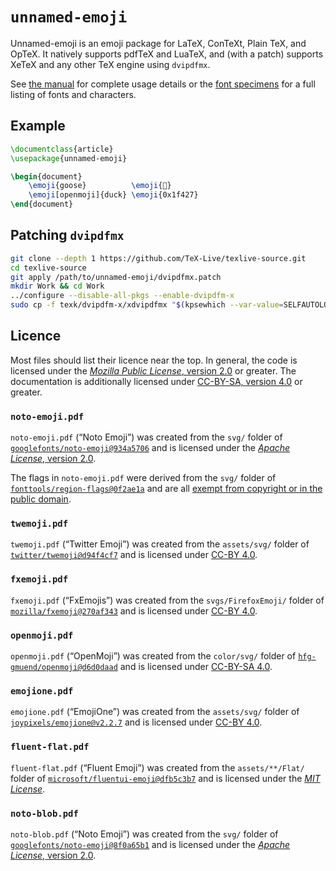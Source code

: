 <!-- unnamed-emoji
     https://github.com/gucci-on-fleek/unnamed-emoji
     SPDX-License-Identifier: MPL-2.0+ OR CC-BY-SA-4.0+
     SPDX-FileCopyrightText: 2023 Max Chernoff
-->

# `unnamed-emoji`

Unnamed-emoji is an emoji package for LaTeX, ConTeXt, Plain TeX, and OpTeX.
It natively supports pdfTeX and LuaTeX, and (with a patch) supports
XeTeX and any other TeX engine using `dvipdfmx`.

See
[the manual](https://github.com/gucci-on-fleek/unnamed-emoji/releases/latest/download/unnamed-emoji-manual.pdf)
for complete usage details or the
[font specimens](https://github.com/gucci-on-fleek/unnamed-emoji/releases/latest/download/unnamed-emoji-specimens.pdf)
for a full listing of fonts and characters.

## Example

```latex
\documentclass{article}
\usepackage{unnamed-emoji}

\begin{document}
    \emoji{goose}          \emoji{🦢}
    \emoji[openmoji]{duck} \emoji{0x1f427}
\end{document}
```

## Patching `dvipdfmx`

```sh
git clone --depth 1 https://github.com/TeX-Live/texlive-source.git
cd texlive-source
git apply /path/to/unnamed-emoji/dvipdfmx.patch
mkdir Work && cd Work
../configure --disable-all-pkgs --enable-dvipdfm-x
sudo cp -f texk/dvipdfm-x/xdvipdfmx "$(kpsewhich --var-value=SELFAUTOLOC)/xdvipdfmx"
```

## Licence

Most files should list their licence near the top. In general, the code
is licensed under the [_Mozilla Public License_, version
2.0](https://www.mozilla.org/en-US/MPL/2.0/) or greater. The
documentation is additionally licensed under [CC-BY-SA, version
4.0](https://creativecommons.org/licenses/by-sa/4.0/legalcode) or
greater.

### `noto-emoji.pdf`

`noto-emoji.pdf` (“Noto Emoji”) was created from the `svg/` folder of
[`googlefonts/noto-emoji@934a5706`](https://github.com/googlefonts/noto-emoji/tree/934a5706)
and is licensed under the [_Apache License_, version
2.0](https://github.com/googlefonts/noto-emoji/blob/934a5706/LICENSE).

The flags in `noto-emoji.pdf` were derived from the `svg/` folder of
[`fonttools/region-flags@0f2ae1a`](https://github.com/fonttools/region-flags/tree/0f2ae1a)
and are all
[exempt from copyright or in the public domain](https://github.com/fonttools/region-flags/blob/0f2ae1a/COPYING).

### `twemoji.pdf`

`twemoji.pdf` (“Twitter Emoji”) was created from the `assets/svg/`
folder of
[`twitter/twemoji@d94f4cf7`](https://github.com/twitter/twemoji/tree/d94f4cf7)
and is licensed under [CC-BY
4.0](https://github.com/twitter/twemoji/blob/d94f4cf7/LICENSE-GRAPHICS).

### `fxemoji.pdf`

`fxemoji.pdf` (“FxEmojis”) was created from the `svgs/FirefoxEmoji/`
folder of
[`mozilla/fxemoji@270af343`](https://github.com/mozilla/fxemoji/tree/270af343)
and is licensed under [CC-BY
4.0](https://github.com/mozilla/fxemoji/blob/270af343/LICENSE.md).

### `openmoji.pdf`

`openmoji.pdf` (“OpenMoji”) was created from the `color/svg/` folder of
[`hfg-gmuend/openmoji@d6d0daad`](https://github.com/hfg-gmuend/openmoji/tree/d6d0daad)
and is licensed under [CC-BY-SA
4.0](https://github.com/hfg-gmuend/openmoji/blob/d6d0daad/LICENSE.txt).

### `emojione.pdf`

`emojione.pdf` (“EmojiOne”) was created from the `assets/svg/` folder of
[`joypixels/emojione@v2.2.7`](https://github.com/joypixels/emojione/tree/v2.2.7)
and is licensed under [CC-BY
4.0](https://github.com/joypixels/emojione/blob/v2.2.7/LICENSE.md).

### `fluent-flat.pdf`

`fluent-flat.pdf` (“Fluent Emoji”) was created from the
`assets/**/Flat/` folder of
[`microsoft/fluentui-emoji@dfb5c3b7`](https://github.com/microsoft/fluentui-emoji/tree/dfb5c3b7)
and is licensed under the [_MIT License_](https://github.com/microsoft/fluentui-emoji/blob/dfb5c3b7/LICENSE).

### `noto-blob.pdf`

`noto-blob.pdf` (“Noto Emoji”) was created from the `svg/` folder of
[`googlefonts/noto-emoji@8f0a65b1`](https://github.com/googlefonts/noto-emoji/tree/8f0a65b1)
and is licensed under the [_Apache License_, version
2.0](https://github.com/googlefonts/noto-emoji/blob/8f0a65b1/LICENSE).
